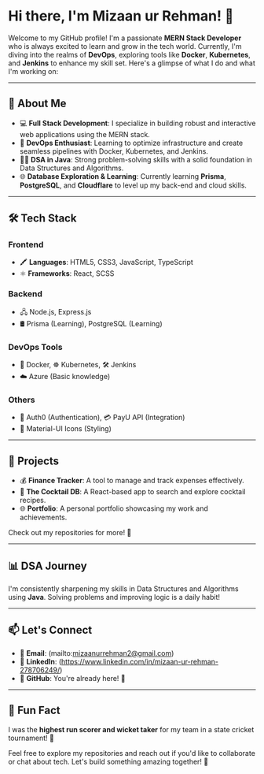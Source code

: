 # Hi there, I'm Mizaan ur Rehman! 👋

Welcome to my GitHub profile! I'm a passionate **MERN Stack Developer** who is always excited to learn and grow in the tech world. Currently, I'm diving into the realms of **DevOps**, exploring tools like **Docker**, **Kubernetes**, and **Jenkins** to enhance my skill set. Here's a glimpse of what I do and what I'm working on:

---

## 🚀 About Me
- 💻 **Full Stack Development**: I specialize in building robust and interactive web applications using the MERN stack.
- 🌟 **DevOps Enthusiast**: Learning to optimize infrastructure and create seamless pipelines with Docker, Kubernetes, and Jenkins.
- 🧑‍💻 **DSA in Java**: Strong problem-solving skills with a solid foundation in Data Structures and Algorithms.
- 🌐 **Database Exploration & Learning**: Currently learning **Prisma**, **PostgreSQL**, and **Cloudflare** to level up my back-end and cloud skills.

---

## 🛠️ Tech Stack
### **Frontend**
- 🖍️ **Languages**: HTML5, CSS3, JavaScript, TypeScript
- ⚛️ **Frameworks**: React, SCSS

### **Backend**
- 🖧 Node.js, Express.js
- 🛢️ Prisma (Learning), PostgreSQL (Learning)

### **DevOps Tools**
- 🐳 Docker, ☸️ Kubernetes, 🛠️ Jenkins
- ☁️ Azure (Basic knowledge)

### **Others**
- 🔐 Auth0 (Authentication), 💳 PayU API (Integration)
- 🎨 Material-UI Icons (Styling)

---

## 🌟 Projects
- 💰 **Finance Tracker**: A tool to manage and track expenses effectively.
- 🍹 **The Cocktail DB**: A React-based app to search and explore cocktail recipes.
- 🌐 **Portfolio**: A personal portfolio showcasing my work and achievements.

Check out my repositories for more! 🚀

---

## 📊 DSA Journey
I'm consistently sharpening my skills in Data Structures and Algorithms using **Java**. Solving problems and improving logic is a daily habit!

---

## 📫 Let's Connect
- 📧 **Email**: (mailto:mizaanurrehman2@gmail.com)
- 💼 **LinkedIn**: (https://www.linkedin.com/in/mizaan-ur-rehman-278706249/)
- 🐙 **GitHub**: You're already here! 🌟

---

## 🎯 Fun Fact
I was the **highest run scorer and wicket taker** for my team in a state cricket tournament! 🏏

Feel free to explore my repositories and reach out if you'd like to collaborate or chat about tech. Let's build something amazing together! 🚀

